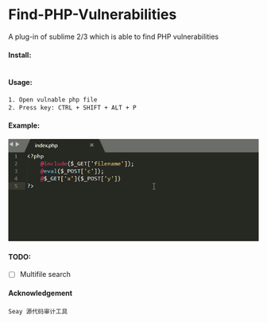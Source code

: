 # Find-PHP-Vulnerabilities
A plug-in of sublime 2/3 which is able to find PHP vulnerabilities

#### Install:
```

```

#### Usage:
```
1. Open vulnable php file
2. Press key: CTRL + SHIFT + ALT + P
```

#### Example:
![Example](img/example.gif)

#### TODO:
- [ ] Multifile search

#### Acknowledgement
```
Seay 源代码审计工具
```
